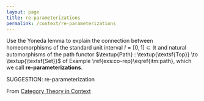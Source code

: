 ```yaml
---
layout: page
title: re-parameterizations
permalink: /context/re-parameterizations
---
```

 Use the Yoneda lemma to explain the connection between homeomorphisms of the standard unit interval $I= [0,1] \subset \mathbb{R}$ and natural automorphisms of the path functor $\textup{Path} : \textup{\textsf{Top}} \to \textup{\textsf{Set}}$ of Example \ref{exs:co-rep}\eqref{itm:path}, which we call **re-parameterizations**.


SUGGESTION: re-parameterization

From [Category Theory in Context](https://mathgloss.github.io/MathGloss/context.html)